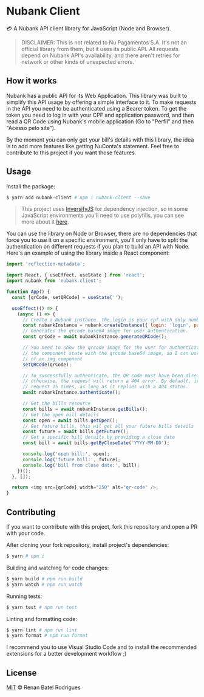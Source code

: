 # Nubank Client

💳 A Nubank API client library for JavaScript (Node and Browser).

> DISCLAIMER: This is not related to Nu Pagamentos S.A. It's not an official library from them, but it uses its public API. All requests depend on Nubank API's availability, and there aren't retries for network or other kinds of unexpected errors.

## How it works

Nubank has a public API for its Web Application. This library was built to simplify this API usage by offering a simple interface to it. To make requests in the API you need to be authenticated using a Bearer token. To get the token you need to log in with your CPF and application password, and then read a QR Code using Nubank's mobile application (Go to "Perfil" and then "Acesso pelo site").

By the moment you can only get your bill's details with this library, the idea is to add more features like getting NuConta's statement. Feel free to contribute to this project if you want those features.

## Usage

Install the package:

```sh
$ yarn add nubank-client # npm i nubank-client --save
```

> This project uses [InversifyJS](https://github.com/inversify/InversifyJS) for dependency injection, so in some JavaScript environments you'll need to use polyfills, you can see more about it [here](https://github.com/inversify/InversifyJS/blob/master/wiki/environment.md).

You can use the library on Node or Browser, there are no dependencies that force you to use it on a specific environment, you'll only have to split the authentication on different requests if you plan to build an API with Node. Here's an example of using the library inside a React component:

```javascript
import 'reflection-metadata';

import React, { useEffect, useState } from 'react';
import nubank from 'nubank-client';

function App() {
  const [qrCode, setQRCode] = useState('');

  useEffect(() => {
    (async () => {
      // Create a Nubank instance. The login is your cpf with only numbers in it.
      const nubankInstance = nubank.createInstance({ login: 'login', password: 'password' });
      // Generates the qrcode base64 image for user authentication.
      const qrCode = await nubankInstance.generateQRCode();

      // You need to show the qrcode image for the user for authentication. Here I'm updating
      // the component state with the qrcode base64 image, so I can use it to update the `src` value
      // of an img component
      setQRCode(qrCode);

      // To successfully authenticate, the QR code must have been already read by the user,
      // otherwise, the request will return a 404 error. By default, it'll retry the authentication
      // request 15 times, as long as it replies with a 404 status.
      await nubankInstance.authenticate();

      // Get the bills resource
      const bills = await nubankInstance.getBills();
      // Get the open bill details
      const open = await bills.getOpen();
      // Get future bills, this wil get all your future bills details
      const future = await bills.getFuture();
      // Get a specific bill details by providing a close date
      const bill = await bills.getByCloseDate('YYYY-MM-DD');

      console.log('open bill:', open);
      console.log('future bill:', future);
      console.log('bill from close date:', bill);
    })();
  }, []);

  return <img src={qrCode} width="250" alt="qr-code" />;
}
```

## Contributing

If you want to contribute with this project, fork this repository and open a PR with your code.

After cloning your fork repository, install project's dependencies:

```sh
$ yarn # npm i
```

Building and watching for code changes:

```sh
$ yarn build # npm run build
$ yarn watch # npm run watch
```

Running tests:

```sh
$ yarn test # npm run test
```

Linting and formatting code:

```sh
$ yarn lint # npm run lint
$ yarn format # npm run format
```

I recommend you to use Visual Studio Code and to install the recommended extensions for a better development workflow ;)

## License

[MIT](https://github.com/renanbatel/nubank-client/blob/master/LICENCE) © Renan Batel Rodrigues
